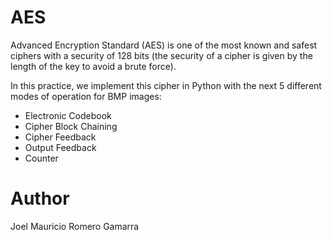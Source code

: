 # AES

Advanced Encryption Standard (AES) is one of the most known and safest ciphers with a security of 128 bits (the security of a cipher is given by the length of the key to avoid a brute force).

In this practice, we implement this cipher in Python with the next 5 different modes of operation for BMP images:

- Electronic Codebook
- Cipher Block Chaining
- Cipher Feedback
- Output Feedback
- Counter

# Author

Joel Mauricio Romero Gamarra

